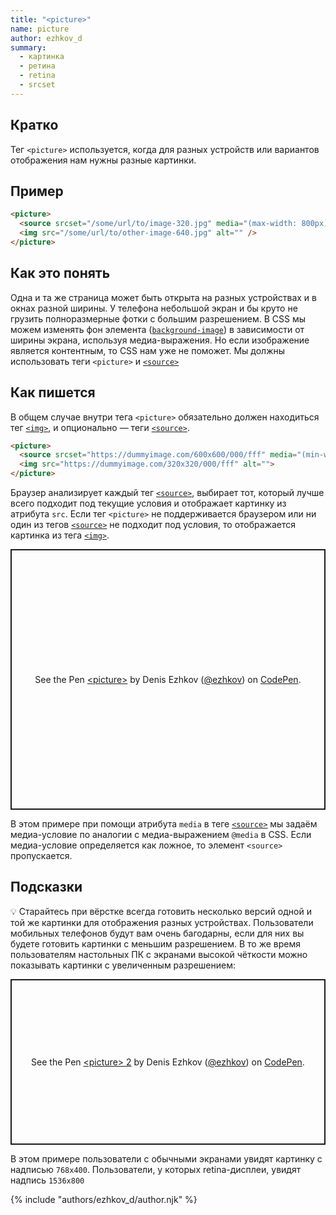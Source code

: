 ```yaml
---
title: "<picture>"
name: picture
author: ezhkov_d
summary:
  - картинка
  - ретина
  - retina
  - srcset
---
```


## Кратко

Тег `<picture>` используется, когда для разных устройств или вариантов отображения нам нужны разные картинки.

## Пример

```html
<picture>
  <source srcset="/some/url/to/image-320.jpg" media="(max-width: 800px)">
  <img src="/some/url/to/other-image-640.jpg" alt="" />
</picture>
```

## Как это понять

Одна и та же страница может быть открыта на разных устройствах и в окнах разной ширины. У телефона небольшой экран и бы круто не грузить полноразмерные фотки с большим разрешением. В CSS мы можем изменять фон элемента ([`background-image`](/css/doka/background-image)) в зависимости от ширины экрана, используя медиа-выражения. Но если изображение является контентным, то CSS нам уже не поможет. Мы должны использовать теги `<picture>` и [`<source>`](/html/doka/source)

## Как пишется

В общем случае внутри тега `<picture>` обязательно должен находиться тег [`<img>`](/html/doka/img), и опционально — теги [`<source>`](/html/doka/source).

```html
<picture>
  <source srcset="https://dummyimage.com/600x600/000/fff" media="(min-width: 600px)">
  <img src="https://dummyimage.com/320x320/000/fff" alt="">
</picture>
```
Браузер анализирует каждый тег [`<source>`](/html/doka/source), выбирает тот, который лучше всего подходит под текущие условия и отображает картинку из атрибута `src`. Если тег `<picture>` не поддерживается браузером или ни один из тегов [`<source>`](/html/doka/source) не подходит под условия, то отображается картинка из тега [`<img>`](/html/doka/img).

<p class="codepen" data-height="417" data-theme-id="light" data-default-tab="result" data-user="ezhkov" data-slug-hash="OJWdPqQ" style="height: 417px; box-sizing: border-box; display: flex; align-items: center; justify-content: center; border: 2px solid; margin: 1em 0; padding: 1em;" data-pen-title="&amp;lt;picture&amp;gt;">
  <span>See the Pen <a href="https://codepen.io/ezhkov/pen/OJWdPqQ">
  &lt;picture&gt;</a> by Denis Ezhkov (<a href="https://codepen.io/ezhkov">@ezhkov</a>)
  on <a href="https://codepen.io">CodePen</a>.</span>
</p>

В этом примере при помощи атрибута `media` в теге [`<source>`](/html/doka/source) мы задаём медиа-условие по аналогии с медиа-выражением `@media` в CSS. Если медиа-условие определяется как ложное, то элемент `<source>` пропускается.

## Подсказки

💡 Старайтесь при вёрстке всегда готовить несколько версий одной и той же картинки для отображения разных устройствах. Пользователи мобильных телефонов будут вам очень багодарны, если для них вы будете готовить картинки с меньшим разрешением. В то же время пользователям настольных ПК с экранами высокой чёткости можно показывать картинки с увеличенным разрешением:

<p class="codepen" data-height="265" data-theme-id="light" data-default-tab="html,result" data-user="ezhkov" data-slug-hash="XWpObbJ" style="height: 265px; box-sizing: border-box; display: flex; align-items: center; justify-content: center; border: 2px solid; margin: 1em 0; padding: 1em;" data-pen-title="&amp;lt;picture&amp;gt; 2">
  <span>See the Pen <a href="https://codepen.io/ezhkov/pen/XWpObbJ">
  &lt;picture&gt; 2</a> by Denis Ezhkov (<a href="https://codepen.io/ezhkov">@ezhkov</a>)
  on <a href="https://codepen.io">CodePen</a>.</span>
</p>

В этом примере пользователи с обычными экранами увидят картинку с надписью `768x400`. Пользователи, у которых retina-дисплеи, увидят надпись `1536x800`

<script async src="https://cpwebassets.codepen.io/assets/embed/ei.js"></script>

{% include "authors/ezhkov_d/author.njk" %}
